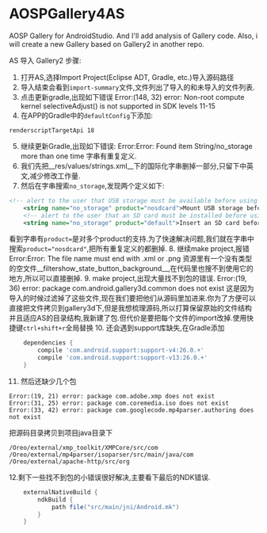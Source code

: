 # AOSPGallery4AS
AOSP Gallery for AndroidStudio. And I'll add analysis of Gallery code. Also, i will create a new Gallery based on Gallery2 in another repo.

AS 导入 Gallery2 步骤:
1. 打开AS,选择Import Project(Eclipse ADT, Gradle, etc.)导入源码路径
2. 导入结束会看到`import-summary`文件,文件列出了导入的和未导入的文件列表.
3. 点击更新gradle,出现如下错误
		Error:(148, 32) error: Non-root compute kernel selectiveAdjust() is not supported in SDK levels 11-15
4. 在APP的Gradle中的`defaultConfig`下添加:
```language
renderscriptTargetApi 18
```
5. 继续更新Gradle,出现如下错误:
		Error:Error: Found item String/no_storage more than one time
	字串有重复定义.
6. 我们先把__res/values/strings.xml__下的国际化字串删掉一部分,只留下中英文,减少修改工作量.
7. 然后在字串搜索`no_storage`,发现两个定义如下:
```xml
<!-- alert to the user that USB storage must be available before using the camera [CHAR LIMIT=NONE] -->
    <string name="no_storage" product="nosdcard">Mount USB storage before using the camera.</string>
    <!-- alert to the user that an SD card must be installed before using the camera -->
    <string name="no_storage" product="default">Insert an SD card before using the camera.</string>
```
看到字串有`product=`是对多个product的支持.为了快速解决问题,我们就在字串中搜索`product="nosdcard"`,把所有重复定义的都删掉.
8. 继续make project,报错
		Error:Error: The file name must end with .xml or .png
	资源里有一个没有类型的空文件__filtershow_state_button_background__,在代码里也搜不到使用它的地方,所以可以直接删掉.
9. make project,出现大量找不到包的错误.
		Error:(19, 36) error: package com.android.gallery3d.common does not exist
这是因为导入的时候过滤掉了这些文件,现在我们要把他们从源码里加进来.你为了方便可以直接把文件拷贝到gallery3d下,但是我想梳理源码,所以打算保留原始的文件结构并且适应AS的目录结构,我新建了包.但代价是要把每个文件的import改掉.使用快捷键`ctrl+shift+r`全局替换
10. 还会遇到support库缺失,在Gradle添加
```gradle
    dependencies {
        compile 'com.android.support:support-v4:26.0.+'
        compile 'com.android.support:support-v13:26.0.+'
    }
```
11. 然后还缺少几个包
```language
Error:(19, 21) error: package com.adobe.xmp does not exist
Error:(31, 25) error: package com.coremedia.iso does not exist
Error:(33, 42) error: package com.googlecode.mp4parser.authoring does not exist
```
把源码目录拷贝到项目java目录下
```language
/Oreo/external/xmp_toolkit/XMPCore/src/com
/Oreo/external/mp4parser/isoparser/src/main/java/com
/Oreo/external/apache-http/src/org
```
12.剩下一些找不到包的小错误很好解决,主要看下最后的NDK错误.
```gradle
    externalNativeBuild {
        ndkBuild {
            path file("src/main/jni/Android.mk")
        }
    }
```
